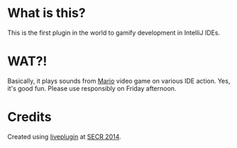 What is this?
=============
This is the first plugin in the world to gamify development in IntelliJ IDEs.

WAT?!
=====
Basically, it plays sounds from [Mario](http://en.wikipedia.org/wiki/Mario) video game on various IDE action.
Yes, it's good fun. Please use responsibly on Friday afternoon.

Credits
=======
Created using [liveplugin](https://github.com/dkandalov/live-plugin) at [SECR 2014](http://http://2014.secr.ru/).